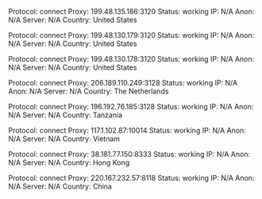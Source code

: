 Protocol: connect
Proxy: 199.48.135.186:3120
Status: working
IP: N/A
Anon: N/A
Server: N/A
Country: United States

Protocol: connect
Proxy: 199.48.130.179:3120
Status: working
IP: N/A
Anon: N/A
Server: N/A
Country: United States

Protocol: connect
Proxy: 199.48.130.178:3120
Status: working
IP: N/A
Anon: N/A
Server: N/A
Country: United States

Protocol: connect
Proxy: 206.189.110.249:3128
Status: working
IP: N/A
Anon: N/A
Server: N/A
Country: The Netherlands

Protocol: connect
Proxy: 196.192.76.185:3128
Status: working
IP: N/A
Anon: N/A
Server: N/A
Country: Tanzania

Protocol: connect
Proxy: 117.1.102.87:10014
Status: working
IP: N/A
Anon: N/A
Server: N/A
Country: Vietnam

Protocol: connect
Proxy: 38.181.77.150:8333
Status: working
IP: N/A
Anon: N/A
Server: N/A
Country: Hong Kong

Protocol: connect
Proxy: 220.167.232.57:8118
Status: working
IP: N/A
Anon: N/A
Server: N/A
Country: China

